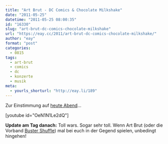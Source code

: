 ```yaml
---
title: "Art Brut - DC Comics & Chocolate Milkshake"
date: "2011-05-25"
datetime: "2011-05-25 08:00:35"
id: "16330"
slug: "art-brut-dc-comics-chocolate-milkshake"
url: "https://eay.cc/2011/art-brut-dc-comics-chocolate-milkshake/"
author: "eay"
format: "post"
categories:
  - 0815
tags:
  - art-brut
  - comics
  - dc
  - konzerte
  - musik
meta:
  - yourls_shorturl: "http://eay.li/189"
---
```


Zur Einstimmung auf [heute Abend](http://www.luxor-koeln.de/mi-25-05-2011-art-brut/)...

\[youtube id="OeN1N1Le2dQ"\]

**Update am Tag danach:** Toll wars. Sogar sehr toll. Wenn Art Brut (oder die Vorband [Buster Shuffle](http://www.bustershuffle.co.uk/)) mal bei euch in der Gegend spielen, unbedingt hingehen!

